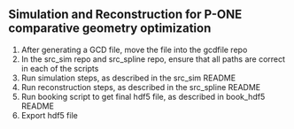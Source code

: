 ## Simulation and Reconstruction for P-ONE comparative geometry optimization ##
1. After generating a GCD file, move the file into the gcdfile repo
2. In the src_sim repo and src_spline repo, ensure that all paths are correct in each of the scripts
3. Run simulation steps, as described in the src_sim README
4. Run reconstruction steps, as described in the src_spline README
5. Run booking script to get final hdf5 file, as described in book_hdf5 README
6. Export hdf5 file

